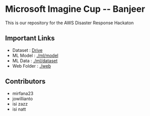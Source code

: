 # Microsoft Imagine Cup \-\- Banjeer
This is our repository for the AWS Disaster Response Hackaton

## Important Links 
- Dataset : [Drive](https://drive.google.com/file/d/1zc9JX2JNZShUhYrE6UOrXJe03waRrqsa/view?usp=sharing)
- ML Model : [./ml/model](https://github.com/mirfana23/AWS-Disaster-Response-Hackaton/tree/main/ml/model)
- ML Data : [./ml/dataset](https://github.com/mirfana23/AWS-Disaster-Response-Hackaton/tree/main/ml/dataset)
- Web Folder : [./web](https://github.com/mirfana23/AWS-Disaster-Response-Hackaton/tree/main/web)

## Contributors
- mirfana23
- jowillianto
- isi zazz
- isi natt
